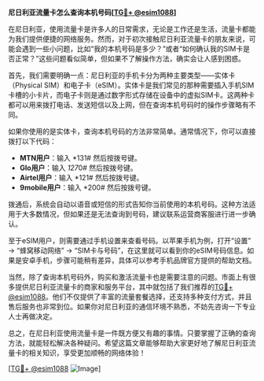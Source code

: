 **尼日利亚流量卡怎么查询本机号码[[TG💪+ @esim1088](https://t.me/s/esim1088)]**

在尼日利亚，使用流量卡是许多人的日常需求，无论是工作还是生活，流量卡都能为我们提供便捷的网络服务。然而，对于初次接触尼日利亚流量卡的朋友来说，可能会遇到一些小问题，比如“我的本机号码是多少？”或者“如何确认我的SIM卡是否正常？”这些问题看似简单，但如果不了解操作方法，确实会让人感到困惑。

首先，我们需要明确一点：尼日利亚的手机卡分为两种主要类型——实体卡（Physical SIM）和电子卡（eSIM）。实体卡是我们常见的那种需要插入手机SIM卡槽的小卡片，而电子卡则是通过数字形式存储在设备中的虚拟SIM卡。这两种卡都可以用来拨打电话、发送短信以及上网，但在查询本机号码时的操作步骤略有不同。

如果你使用的是实体卡，查询本机号码的方法非常简单。通常情况下，你可以直接拨打以下代码：

- **MTN用户**：输入 *131# 然后按拨号键。
- **Glo用户**：输入 *127*0# 然后按拨号键。
- **Airtel用户**：输入 *121# 然后按拨号键。
- **9mobile用户**：输入 *200# 然后按拨号键。

拨通后，系统会自动以语音或短信的形式告知你当前使用的本机号码。这种方法适用于大多数情况，但如果还是无法查询到号码，建议联系运营商客服进行进一步确认。

至于eSIM用户，则需要通过手机设置来查看号码。以苹果手机为例，打开“设置” -> “蜂窝移动网络” -> “SIM卡与号码”，在这里就可以看到你的eSIM号码信息。如果是安卓手机，步骤可能稍有差异，具体可以参考手机品牌官方提供的帮助文档。

当然，除了查询本机号码外，购买和激活流量卡也是需要注意的问题。市面上有很多提供尼日利亚流量卡的商家和服务平台，其中就包括了我们推荐的[TG💪+ @esim1088](https://t.me/s/esim1088)。他们不仅提供了丰富的流量套餐选择，还支持多种支付方式，并且售后服务也非常到位。如果你对尼日利亚的通信环境不熟悉，不妨先咨询一下专业人士再做决定。

总之，在尼日利亚使用流量卡是一件既方便又有趣的事情。只要掌握了正确的查询方法，就能轻松解决各种疑问。希望这篇文章能够帮助大家更好地了解尼日利亚流量卡的相关知识，享受更加顺畅的网络体验！

[[TG💪+ @esim1088](https://t.me/s/esim1088) ![Image](https://i.postimg.cc/4NQfJmqS/Snipaste-2025-05-13-00-14-12.png)]